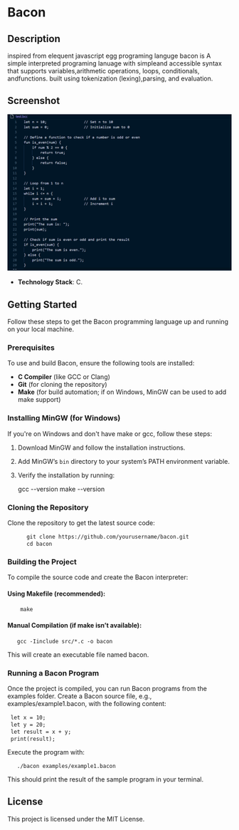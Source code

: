 # Bacon

## Description
inspired from elequent javascript egg programing languge bacon is A simple interpreted programing lanuage with simpleand accessible syntax that supports variables,arithmetic operations, loops, conditionals, andfunctions. built using tokenization (lexing),parsing, and evaluation.  

## Screenshot
![Main Page Screenshot](/bacon.png)




- **Technology Stack**: C.


## Getting Started

Follow these steps to get the Bacon programming language up and running on your local machine.

### Prerequisites

To use and build Bacon, ensure the following tools are installed:

- **C Compiler** (like GCC or Clang)
- **Git** (for cloning the repository)
- **Make** (for build automation; if on Windows, MinGW can be used to add make support)



### Installing MinGW (for Windows)

If you're on Windows and don't have make or gcc, follow these steps:

1. Download MinGW and follow the installation instructions.
2. Add MinGW’s `bin` directory to your system’s PATH environment variable.
3. Verify the installation by running:
         
   
   gcc --version
   make --version
### Cloning the Repository

Clone the repository to get the latest source code:

      
          git clone https://github.com/yourusername/bacon.git
          cd bacon

### Building the Project

To compile the source code and create the Bacon interpreter:

#### Using Makefile (recommended):

      
        make
#### Manual Compilation (if make isn’t available):

      
       gcc -Iinclude src/*.c -o bacon

This will create an executable file named bacon.

### Running a Bacon Program

Once the project is compiled, you can run Bacon programs from the examples folder. Create a Bacon source file, e.g., examples/example1.bacon, with the following content:

    
     let x = 10;
     let y = 20;
     let result = x + y;
     print(result);

Execute the program with:

  
       ./bacon examples/example1.bacon

This should print the result of the sample program in your terminal.

License
-------

This project is licensed under the MIT License.
